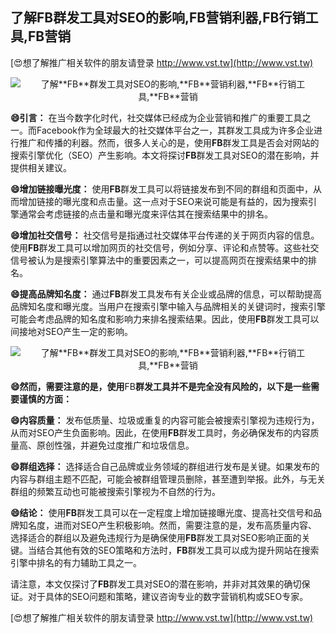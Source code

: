 ## **了解**FB**群发工具对SEO的影响,**FB**营销利器,**FB**行销工具,**FB**营销**

[😍想了解推广相关软件的朋友请登录 http://www.vst.tw](http://www.vst.tw)

 <center><img src="https://vst.tw/MP4/tuiguang/png/7.png" alt="了解**FB**群发工具对SEO的影响,**FB**营销利器,**FB**行销工具,**FB**营销"></center>

**😄引言：**
在当今数字化时代，社交媒体已经成为企业营销和推广的重要工具之一。而Facebook作为全球最大的社交媒体平台之一，其群发工具成为许多企业进行推广和传播的利器。然而，很多人关心的是，使用**FB**群发工具是否会对网站的搜索引擎优化（SEO）产生影响。本文将探讨**FB**群发工具对SEO的潜在影响，并提供相关建议。

**😄增加链接曝光度：**
使用**FB**群发工具可以将链接发布到不同的群组和页面中，从而增加链接的曝光度和点击量。这一点对于SEO来说可能是有益的，因为搜索引擎通常会考虑链接的点击量和曝光度来评估其在搜索结果中的排名。

**😄增加社交信号：**
社交信号是指通过社交媒体平台传递的关于网页内容的信息。使用**FB**群发工具可以增加网页的社交信号，例如分享、评论和点赞等。这些社交信号被认为是搜索引擎算法中的重要因素之一，可以提高网页在搜索结果中的排名。

**😄提高品牌知名度：**
通过**FB**群发工具发布有关企业或品牌的信息，可以帮助提高品牌知名度和曝光度。当用户在搜索引擎中输入与品牌相关的关键词时，搜索引擎可能会考虑品牌的知名度和影响力来排名搜索结果。因此，使用**FB**群发工具可以间接地对SEO产生一定的影响。

 <center><img src="https://vst.tw/MP4/tuiguang/png/8.png" alt="了解**FB**群发工具对SEO的影响,**FB**营销利器,**FB**行销工具,**FB**营销"></center>

**😄然而，需要注意的是，使用**FB**群发工具并不是完全没有风险的，以下是一些需要谨慎的方面：**

**😄内容质量：**
发布低质量、垃圾或重复的内容可能会被搜索引擎视为违规行为，从而对SEO产生负面影响。因此，在使用**FB**群发工具时，务必确保发布的内容质量高、原创性强，并避免过度推广和垃圾信息。

**😄群组选择：**
选择适合自己品牌或业务领域的群组进行发布是关键。如果发布的内容与群组主题不匹配，可能会被群组管理员删除，甚至遭到举报。此外，与无关群组的频繁互动也可能被搜索引擎视为不自然的行为。

**😄结论：**
使用**FB**群发工具可以在一定程度上增加链接曝光度、提高社交信号和品牌知名度，进而对SEO产生积极影响。然而，需要注意的是，发布高质量内容、选择适合的群组以及避免违规行为是确保使用**FB**群发工具对SEO影响正面的关键。当结合其他有效的SEO策略和方法时，**FB**群发工具可以成为提升网站在搜索引擎中排名的有力辅助工具之一。

请注意，本文仅探讨了**FB**群发工具对SEO的潜在影响，并非对其效果的确切保证。对于具体的SEO问题和策略，建议咨询专业的数字营销机构或SEO专家。

[😍想了解推广相关软件的朋友请登录 http://www.vst.tw](http://www.vst.tw)



